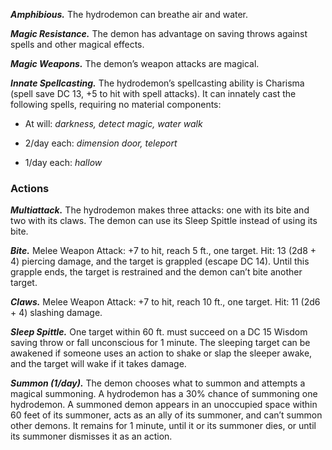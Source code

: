 ﻿---
layout: creature
name: "Hydrodemon"
tags: [large, fiend, cr5, tome-of-horrors]
cha: 14 (+2)
wis: 11 (+0)
int: 8 (-1)
con: 18 (+4)
dex: 14 (+2)
str: 18 (+4)
size: Large fiend (demon)
alignment: neutral evil
challenge: "5 (1,800 XP)"
languages: "Abyssal"
skills: "Perception +6"
senses: "darkvision 60 ft., passive Perception 16"
saving_throws: "Dex +5, Con +7"
damage_immunities: "poison"
damage_resistances: "cold, fire, lightning"
condition_immunities: "poisoned"
speed: "30 ft., fly 40 ft., swim 60 ft."
hit_points: "85 (9d10 + 36)"
armor_class: "15 (natural armor)"
---

***Amphibious.*** The hydrodemon can breathe air and water.

***Magic Resistance.*** The demon has advantage on saving throws against
spells and other magical effects.

***Magic Weapons.*** The demon’s weapon attacks are magical.

***Innate Spellcasting.*** The hydrodemon’s spellcasting ability is Charisma
(spell save DC 13, +5 to hit with spell attacks). It can innately cast the
following spells, requiring no material components:

* At will: <i>darkness, detect magic, water walk</i>

* 2/day each: <i>dimension door, teleport</i>

* 1/day each: <i>hallow</i>

### Actions

***Multiattack.*** The hydrodemon makes three attacks: one with its bite
and two with its claws. The demon can use its Sleep Spittle instead of
using its bite.

***Bite.*** Melee Weapon Attack: +7 to hit, reach 5 ft., one target. Hit: 13
(2d8 + 4) piercing damage, and the target is grappled (escape DC 14).
Until this grapple ends, the target is restrained and the demon can’t bite
another target.

***Claws.*** Melee Weapon Attack: +7 to hit, reach 10 ft., one target. Hit: 11
(2d6 + 4) slashing damage.

***Sleep Spittle.*** One target within 60 ft. must succeed on a DC 15 Wisdom
saving throw or fall unconscious for 1 minute. The sleeping target can be
awakened if someone uses an action to shake or slap the sleeper awake,
and the target will wake if it takes damage.

***Summon (1/day).*** The demon chooses what to summon and attempts a
magical summoning.
A hydrodemon has a 30% chance of summoning one hydrodemon.
A summoned demon appears in an unoccupied space within 60 feet of
its summoner, acts as an ally of its summoner, and can’t summon other
demons. It remains for 1 minute, until it or its summoner dies, or until its
summoner dismisses it as an action.
